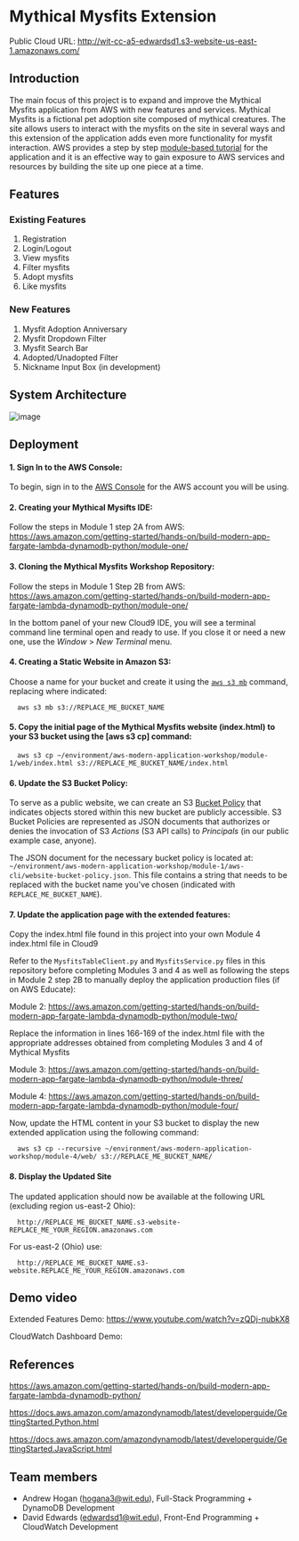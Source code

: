 # Mythical Mysfits Extension

Public Cloud URL: http://wit-cc-a5-edwardsd1.s3-website-us-east-1.amazonaws.com/

## Introduction

The main focus of this project is to expand and improve the Mythical Mysfits application from AWS with new features and services. Mythical Mysfits is a fictional pet adoption site composed of mythical creatures. The site allows users to interact with the mysfits on the site in several ways and this extension of the application adds even more functionality for mysfit interaction. AWS provides a step by step [module-based tutorial](https://aws.amazon.com/getting-started/hands-on/build-modern-app-fargate-lambda-dynamodb-python/) for the application and it is an effective way to gain exposure to AWS services and resources by building the site up one piece at a time.

## Features 
### Existing Features
1. Registration
2. Login/Logout
3. View mysfits 
4. Filter mysfits
5. Adopt mysfits
6. Like mysfits

### New Features
1. Mysfit Adoption Anniversary
2. Mysfit Dropdown Filter
3. Mysfit Search Bar
4. Adopted/Unadopted Filter
5. Nickname Input Box (in development)

## System Architecture
![image](https://user-images.githubusercontent.com/43997359/129091401-08dd10b0-e438-497e-b740-13d00a9914a7.png)

## Deployment
#### 1. Sign In to the AWS Console:

To begin, sign in to the [AWS Console](https://console.aws.amazon.com) for the AWS account you will be using.
  
#### 2. Creating your Mythical Mysifts IDE:

Follow the steps in Module 1 step 2A from AWS: https://aws.amazon.com/getting-started/hands-on/build-modern-app-fargate-lambda-dynamodb-python/module-one/

#### 3. Cloning the Mythical Mysfits Workshop Repository:

Follow the steps in Module 1 Step 2B from AWS: https://aws.amazon.com/getting-started/hands-on/build-modern-app-fargate-lambda-dynamodb-python/module-one/

In the bottom panel of your new Cloud9 IDE, you will see a terminal command line terminal open and ready to use. If you close it or need a new one, use the       *Window* > *New Terminal* menu.

#### 4. Creating a Static Website in Amazon S3:

Choose a name for your bucket and create it using the [```aws s3 mb```](https://docs.aws.amazon.com/cli/latest/reference/s3/mb.html) command, replacing where   indicated:

```
  aws s3 mb s3://REPLACE_ME_BUCKET_NAME
```
#### 5. Copy the initial page of the Mythical Mysfits website (index.html) to your S3 bucket using the [aws s3 cp] command:

```
  aws s3 cp ~/environment/aws-modern-application-workshop/module-1/web/index.html s3://REPLACE_ME_BUCKET_NAME/index.html
```

#### 6. Update the S3 Bucket Policy:

To serve as a public website, we can create an S3 [Bucket Policy](https://docs.aws.amazon.com/AmazonS3/latest/dev/example-bucket-policies.html) that indicates  objects stored within this new bucket are publicly accessible. S3 Bucket Policies are represented as JSON documents that authorizes or denies the invocation of S3 *Actions* (S3 API calls) to *Principals* (in our public example case, anyone). 

The JSON document for the necessary bucket policy is located at: `~/environment/aws-modern-application-workshop/module-1/aws-cli/website-bucket-policy.json`.  This file contains a string that needs to be replaced with the bucket name you've chosen (indicated with `REPLACE_ME_BUCKET_NAME`).

#### 7. Update the application page with the extended features:

Copy the index.html file found in this project into your own Module 4 index.html file in Cloud9

Refer to the `MysfitsTableClient.py` and `MysfitsService.py` files in this repository before completing Modules 3 and 4 as well as following the steps in Module 2 step 2B to manually deploy the application production files (if on AWS Educate):

Module 2: https://aws.amazon.com/getting-started/hands-on/build-modern-app-fargate-lambda-dynamodb-python/module-two/

Replace the information in lines 166-169 of the index.html file with the appropriate addresses obtained from completing Modules 3 and 4 of Mythical Mysfits

Module 3: https://aws.amazon.com/getting-started/hands-on/build-modern-app-fargate-lambda-dynamodb-python/module-three/


Module 4: https://aws.amazon.com/getting-started/hands-on/build-modern-app-fargate-lambda-dynamodb-python/module-four/


Now, update the HTML content in your S3 bucket to display the new extended application using the following command:

```
  aws s3 cp --recursive ~/environment/aws-modern-application-workshop/module-4/web/ s3://REPLACE_ME_BUCKET_NAME/
```

#### 8. Display the Updated Site
The updated application should now be available at the following URL (excluding region us-east-2 Ohio):

```
  http://REPLACE_ME_BUCKET_NAME.s3-website-REPLACE_ME_YOUR_REGION.amazonaws.com
```

For us-east-2 (Ohio) use:

```
  http://REPLACE_ME_BUCKET_NAME.s3-website.REPLACE_ME_YOUR_REGION.amazonaws.com
```


## Demo video

Extended Features Demo: https://www.youtube.com/watch?v=zQDj-nubkX8

CloudWatch Dashboard Demo:

## References

https://aws.amazon.com/getting-started/hands-on/build-modern-app-fargate-lambda-dynamodb-python/

https://docs.aws.amazon.com/amazondynamodb/latest/developerguide/GettingStarted.Python.html

https://docs.aws.amazon.com/amazondynamodb/latest/developerguide/GettingStarted.JavaScript.html

## Team members

* Andrew Hogan (hogana3@wit.edu), Full-Stack Programming + DynamoDB Development 
* David Edwards (edwardsd1@wit.edu), Front-End Programming + CloudWatch Development
